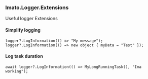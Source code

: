 ### Imato.Logger.Extensions
Useful logger Extensions

#### Simplify logging

```
logger?.LogInformation(() => "My message");
logger?.LogInformation(() => new object { myData = "Test" });
```

#### Log task duration

```
await logger?.LogInformation(() => MyLongRunningTask(), "Ima working");
```
